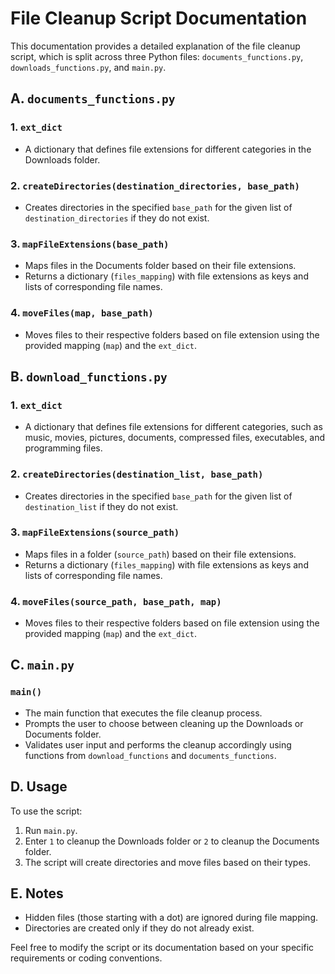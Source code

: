 # File Cleanup Script Documentation

This documentation provides a detailed explanation of the file cleanup script, which is split across three Python files: `documents_functions.py`, `downloads_functions.py`, and `main.py`.

## A. `documents_functions.py`

### 1. `ext_dict`

- A dictionary that defines file extensions for different categories in the Downloads folder.

### 2. `createDirectories(destination_directories, base_path)`

- Creates directories in the specified `base_path` for the given list of `destination_directories` if they do not exist.

### 3. `mapFileExtensions(base_path)`

- Maps files in the Documents folder based on their file extensions.
- Returns a dictionary (`files_mapping`) with file extensions as keys and lists of corresponding file names.

### 4. `moveFiles(map, base_path)`

- Moves files to their respective folders based on file extension using the provided mapping (`map`) and the `ext_dict`.

## B. `download_functions.py`

### 1. `ext_dict`

- A dictionary that defines file extensions for different categories, such as music, movies, pictures, documents, compressed files, executables, and programming files.

### 2. `createDirectories(destination_list, base_path)`

- Creates directories in the specified `base_path` for the given list of `destination_list` if they do not exist.

### 3. `mapFileExtensions(source_path)`

- Maps files in a folder (`source_path`) based on their file extensions.
- Returns a dictionary (`files_mapping`) with file extensions as keys and lists of corresponding file names.

### 4. `moveFiles(source_path, base_path, map)`

- Moves files to their respective folders based on file extension using the provided mapping (`map`) and the `ext_dict`.

## C. `main.py`

### `main()`

- The main function that executes the file cleanup process.
- Prompts the user to choose between cleaning up the Downloads or Documents folder.
- Validates user input and performs the cleanup accordingly using functions from `download_functions` and `documents_functions`.

## D. Usage

To use the script:

1. Run `main.py`.
2. Enter `1` to cleanup the Downloads folder or `2` to cleanup the Documents folder.
3. The script will create directories and move files based on their types.

## E. Notes

- Hidden files (those starting with a dot) are ignored during file mapping.
- Directories are created only if they do not already exist.

Feel free to modify the script or its documentation based on your specific requirements or coding conventions.
